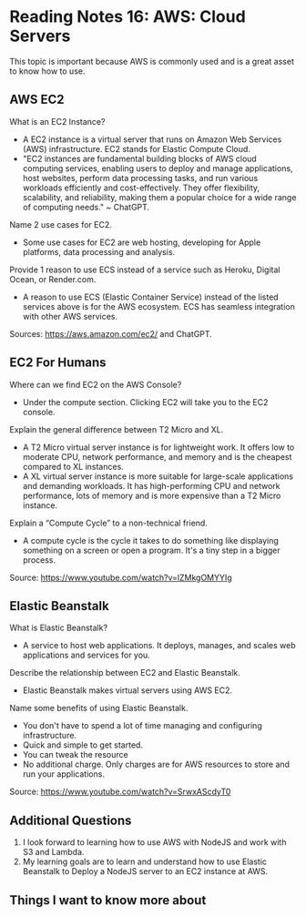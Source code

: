 # Reading Notes 16: AWS: Cloud Servers

This topic is important because AWS is commonly used and is a great asset to know how to use.

## AWS EC2

What is an EC2 Instance?

- A EC2 instance is a virtual server that runs on Amazon Web Services (AWS) infrastructure. EC2 stands for Elastic Compute Cloud.
- "EC2 instances are fundamental building blocks of AWS cloud computing services, enabling users to deploy and manage applications, host websites, perform data processing tasks, and run various workloads efficiently and cost-effectively. They offer flexibility, scalability, and reliability, making them a popular choice for a wide range of computing needs." ~ ChatGPT.

Name 2 use cases for EC2.

- Some use cases for EC2 are web hosting, developing for Apple platforms, data processing and analysis.

Provide 1 reason to use ECS instead of a service such as Heroku, Digital Ocean, or Render.com.

- A reason to use ECS (Elastic Container Service) instead of the listed services above is for the AWS ecosystem. ECS has seamless integration with other AWS services.

Sources: <https://aws.amazon.com/ec2/> and ChatGPT.

## EC2 For Humans

Where can we find EC2 on the AWS Console?

- Under the compute section. Clicking EC2 will take you to the EC2 console.

Explain the general difference between T2 Micro and XL.

- A T2 Micro virtual server instance is for lightweight work. It offers low to moderate CPU, network performance, and memory and is the cheapest compared to XL instances.
- A XL virtual server instance is more suitable for large-scale applications and demanding workloads. It has high-performing CPU and network performance, lots of memory and is more expensive than a T2 Micro instance.

Explain a “Compute Cycle” to a non-technical friend.

- A compute cycle is the cycle it takes to do something like displaying something on a screen or open a program. It's a tiny step in a bigger process.

Source: <https://www.youtube.com/watch?v=lZMkgOMYYIg>

## Elastic Beanstalk

What is Elastic Beanstalk?

- A service to host web applications. It deploys, manages, and scales web applications and services for you.

Describe the relationship between EC2 and Elastic Beanstalk.

- Elastic Beanstalk makes virtual servers using AWS EC2.

Name some benefits of using Elastic Beanstalk.

- You don't have to spend a lot of time managing and configuring infrastructure.
- Quick and simple to get started.
- You can tweak the resource
- No additional charge. Only charges are for AWS resources to store and run your applications.

Source: <https://www.youtube.com/watch?v=SrwxAScdyT0>

## Additional Questions

1. I look forward to learning how to use AWS with NodeJS and work with S3 and Lambda.
2. My learning goals are to learn and understand how to use Elastic Beanstalk to Deploy a NodeJS server to an EC2 instance at AWS.

## Things I want to know more about
